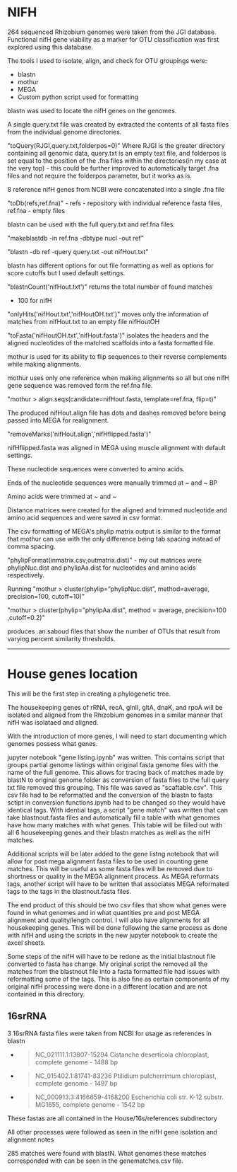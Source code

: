 # NIFH

264 sequenced Rhizobium genomes were taken from the JGI database. Functional nifH gene viability as a marker for OTU classification was first explored using this database.

The tools I used to isolate, align, and check for OTU groupings were:
- blastn
- mothur
- MEGA
- Custom python script used for formatting

blastn was used to locate the nifH genes on the genomes.

A single query.txt file was created by extracted the contents of all fasta files from the individual genome directories.

"toQuery(RJGI,query.txt,folderpos=0)"
Where RJGI is the greater directory containing all genomic data, query.txt is an empty text file, and folderpos is set equal to the position of the .fna files within the directories(in my case at the very top) - this could be further improved to automatically target .fna files and not require the folderpos parameter, but it works as is.

8 reference nifH genes from NCBI were concatenated into a single .fna file

"toDb(refs,ref.fna)" - refs - repository with individual reference fasta files, ref.fna - empty files

blastn can be used with the full query.txt and ref.fna files.

"makeblastdb -in ref.fna -dbtype nucl -out ref"

"blastn -db ref -query query.txt -out nifHout.txt"

 blastn has different options for out file formatting as well as options for score cutoffs but I used default settings.

 "blastnCount('nifHout.txt')" returns the total number of found matches
 - 100 for nifH

 "onlyHits('nifHout.txt','nifHoutOH.txt')" moves only the information of matches from nifHout.txt to an empty file nifHoutOH

 "toFasta('nifHoutOH.txt','nifHout.fasta')" isolates the headers and the aligned nucleotides of the matched scaffolds into a fasta formatted file.

 mothur is used for its ability to flip sequences to their reverse complements while making alignments.

 mothur uses only one reference when making alignments so all but one nifH gene sequence was removed form the ref.fna file.

 "mothur > align.seqs(candidate=nifHout.fasta, template=ref.fna, flip=t)"

 The produced nifHout.align file has dots and dashes removed before being passed into MEGA for realignment.

 "removeMarks('nifHout.align','nifHflipped.fasta')"

 nifHflipped.fasta was aligned in MEGA using muscle alignment with default settings.

 These nucleotide sequences were converted to amino acids.

 Ends of the nucleotide sequences were manually trimmed at ~ and ~ BP

 Amino acids were trimmed at ~ and ~

 Distance matrices were created for the aligned and trimmed nucleotide and amino acid sequences and were saved in csv format.

 The csv formatting of MEGA's phylip matrix output is similar to the format that mothur can use with the only difference being tab spacing instead of comma spacing.

 "phylipFormat(inmatrix.csv,outmatrix.dist)" - my out matrices were phylipNuc.dist and phylipAa.dist for nucleotides and amino acids respectively.

Running
 "mothur > cluster(phylip=”phylipNuc.dist”, method=average, precision=100, cutoff=10)"

 "mothur > cluster(phylip="phylipAa.dist", method = average, precision=100 ,cutoff=0.2)"

 produces .an.saboud files that show the number of OTUs that result from varying percent similarity thresholds.

__________________________________________________________________________________________

# House genes location

This will be the first step in creating a phylogenetic tree.

The housekeeping genes of rRNA, recA, glnII, gltA, dnaK, and rpoA will be isolated and aligned from the Rhizobium genomes in a similar manner that nifH was isolataed and aligned.

With the introduction of more genes, I will need to start documenting which genomes possess what genes. 

jupyter notebook "gene listing.ipynb" was written. This contains script that groups partial genome listings within original fasta genome files with the name of the full genome. This allows for tracing back of matches made by blastN to original genome folder as conversion of fasta files to the full query txt file removed this grouping. This file was saved as "scaftable.csv". This csv file had to be reformatted and the conversion of the blastn to fasta sctipt in conversion functions.ipynb had to be changed so they would have identical tags. With idential tags, a script "gene match" was written that can take blastnout.fasta files and automatically fill a table with what genomes have how many matches with what genes. This table will be filled out with all 6 housekeeping genes and their blastn matches as well as the nifH matches. 

Additional scripts will be later added to the gene listng notebook that will allow for post mega alignment fasta files to be used in counting gene matches. This will be useful as some fasta files will be removed due to shortness or quality in the MEGA alignment process. As MEGA reformats tags, another script will have to be written that associates MEGA reformated tags to the tags in the blastnout.fasta files. 

The end product of this should be two csv files that show what genes were found in what genomes and in what quantities pre and post MEGA alignment and quality/length control. I will also have alignments for all housekeeping genes. This will be done following the same process as done with nifH and using the scripts in the new jupyter notebook to create the excel sheets. 

Some steps of the nifH will have to be redone as the initial blastnout file converted to fasta has change. My original script the removed all the matches from the blastnout file into a fasta formatted file had issues with reformatting some of the tags. This is also fine as certain components of my original nifH processing were done in a different location and are not contained in this directory. 

## 16srRNA
3 16srRNA fasta files were taken from NCBI for usage as references in blastn
 - >NC_021111.1:13807-15294 Cistanche deserticola chloroplast, complete genome - 1488 bp
 - >NC_015402.1:81741-83236 Ptilidium pulcherrimum chloroplast, complete genome - 1497 bp
 - >NC_000913.3:4166659-4168200 Escherichia coli str. K-12 substr. MG1655, complete genome - 1542 bp

These fastas are all contained in the House/16s/references subdirectory

All other processes were followed as seen in the nifH gene isolation and alignment notes

285 matches were found with blastN. What genomes these matches corresponded with can be seen in the genematches.csv file.

## 

